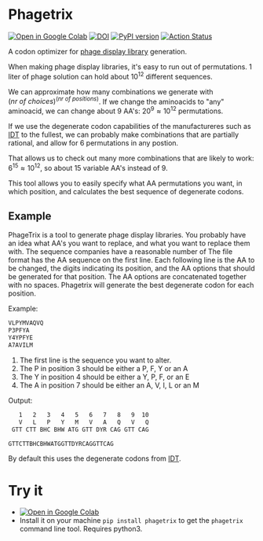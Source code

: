 # Phagetrix

[![Open in Google Colab](
https://colab.research.google.com/assets/colab-badge.svg)](
https://colab.research.google.com/github/retospect/phagetrix/blob/main/phagetrix.ipynb)
[![DOI](https://zenodo.org/badge/DOI/10.5281/zenodo.7676572.svg)](
https://doi.org/10.5281/zenodo.7676572)
[![PyPI version](https://badge.fury.io/py/phagetrix.svg)](https://badge.fury.io/py/phagetrix)
[![Action Status](https://github.com/retospect/phagetrix/actions/workflows/check.yml/badge.svg)](https://github.com/retospect/phagetrix/actions/workflows/check.yml)

A codon optimizer for [phage display library](
https://bio.libretexts.org/Bookshelves/Biochemistry/Supplemental_Modules_(Biochemistry)/4._Biotechnology_2/4.3%3A_M13_Phage_Display_Libraries)
generation.

When making phage display libraries, it's easy to run out of permutations. 1 liter of phage solution can hold about
$10^{12}$ different sequences.

We can approximate how many combinations we generate with $(nr\ of\ choices)^{(nr\ of\ positions)}$.
If we change the aminoacids to "any" aminoacid, we can change about 9 AA's: $20^9 \approx 10^{12}$
permutations.

If we use the degenerate codon capabilities of the manufactureres such as
[IDT](https://www.idtdna.com/pages/support/faqs/what-are-the-base-degeneracy-codes-that-you-use-(eg.-r-w-k-v-s)-)
to the fullest, we can probably make combinations that are partially rational, and allow for 6 permutations in any
postion.

That allows us to check out many more combinations that are likely to work: $6^{15} \approx 10^{12}$, so about 15
variable AA's instead of 9.

This tool allows you to easily specify what AA permutations you want, in which position, and calculates the best
sequence of degenerate codons.

## Example

PhageTrix is a tool to generate phage display libraries.
You probably have an idea what AA's you want to replace, and what
you want to replace them with.
The sequence companies have a reasonable number of
The file format has the AA sequence on the first line.
Each following line is the AA to be changed,
the digits indicating its position,
and the AA options that should be generated for that position.
The AA options are concatenated together with no spaces.
Phagetrix will generate the best degenerate codon for each position.

Example:

```txt
VLPYMVAQVQ
P3PFYA
Y4YPFYE
A7AVILM
```

1. The first line is the sequence you want to alter.
2. The P in position 3 should be either a P, F, Y or an A
3. The Y in position 4 should be either a Y, P, F, or an E
4. The A in position 7 should be either an A, V, I, L or an M

Output:

```txt
   1   2   3   4   5   6   7   8   9  10
   V   L   P   Y   M   V   A   Q   V   Q
 GTT CTT BHC BHW ATG GTT DYR CAG GTT CAG

GTTCTTBHCBHWATGGTTDYRCAGGTTCAG
```

By default this uses the degenerate codons from
[IDT](
https://www.idtdna.com/pages/support/faqs/what-are-the-base-degeneracy-codes-that-you-use-(eg.-r-w-k-v-s)-).

# Try it

- [![Open in Google Colab](
https://colab.research.google.com/assets/colab-badge.svg)](
https://colab.research.google.com/github/retospect/phagetrix/blob/main/phagetrix.ipynb)
- Install it on your machine ```pip install phagetrix``` to get the ```phagetrix``` command line tool. Requires python3.
